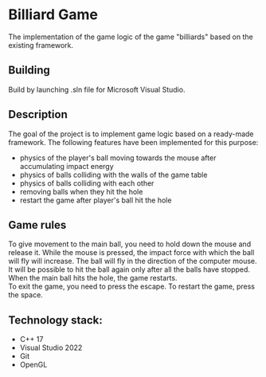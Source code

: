 # Billiard Game
The implementation of the game logic of the game "billiards" based on the existing framework.

## Building 
Build by launching .sln file for Microsoft Visual Studio.

## Description
The goal of the project is to implement game logic based on a ready-made framework. The following features have been implemented for this purpose:
- physics of the player's ball moving towards the mouse after accumulating impact energy
- physics of balls colliding with the walls of the game table
- physics of balls colliding with each other
- removing balls when they hit the hole
- restart the game after player's ball hit the hole

## Game rules 
To give movement to the main ball, you need to hold down the mouse and release it. While the mouse is pressed, the impact force with which the ball will fly will increase. The ball will fly in the direction of the computer mouse. It will be possible to hit the ball again only after all the balls have stopped.  
When the main ball hits the hole, the game restarts.  
To exit the game, you need to press the escape. To restart the game, press the space.

## Technology stack:
- C++ 17
- Visual Studio 2022
- Git
- OpenGL

